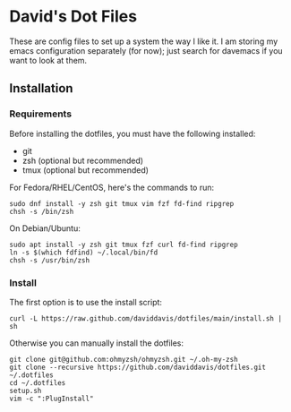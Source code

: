 David's Dot Files
=================

These are config files to set up a system the way I like it. I am storing my emacs configuration
separately (for now); just search for davemacs if you want to look at them.

Installation
-----------

### Requirements

Before installing the dotfiles, you must have the following installed:

* git
* zsh (optional but recommended)
* tmux (optional but recommended)

For Fedora/RHEL/CentOS, here's the commands to run:

```
sudo dnf install -y zsh git tmux vim fzf fd-find ripgrep
chsh -s /bin/zsh
```

On Debian/Ubuntu:

```
sudo apt install -y zsh git tmux fzf curl fd-find ripgrep
ln -s $(which fdfind) ~/.local/bin/fd
chsh -s /usr/bin/zsh
```

### Install

The first option is to use the install script:

    curl -L https://raw.github.com/daviddavis/dotfiles/main/install.sh | sh


Otherwise you can manually install the dotfiles:

    git clone git@github.com:ohmyzsh/ohmyzsh.git ~/.oh-my-zsh
    git clone --recursive https://github.com/daviddavis/dotfiles.git ~/.dotfiles
    cd ~/.dotfiles
    setup.sh
    vim -c ":PlugInstall"
